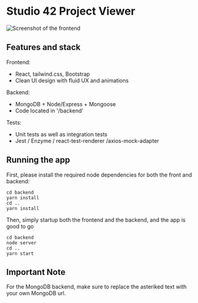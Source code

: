 # Studio 42 Project Viewer

![Screenshot of the frontend](https://github.com/Trollgen-Studios/studio42-projects-viewer/blob/master/frontendScreenshot.JPG)

## Features and stack

Frontend:

- React, tailwind.css, Bootstrap
- Clean UI design with fluid UX and animations

Backend:

- MongoDB + Node/Express + Mongoose
- Code located in '/backend'

Tests:

- Unit tests as well as integration tests
- Jest / Enzyme / react-test-renderer /axios-mock-adapter


## Running the app

First, please install the required node dependencies for both the front and backend:

```
cd backend
yarn install
cd ..
yarn install
```

Then, simply startup both the frontend and the backend, and the app is good to go
```
cd backend
node server
cd ..
yarn start
```

## Important Note

For the MongoDB backend, make sure to replace the asteriked text with your own MongoDB url.
